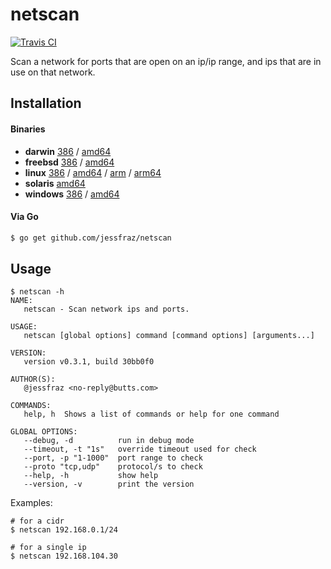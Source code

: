 # netscan

[![Travis CI](https://travis-ci.org/jessfraz/netscan.svg?branch=master)](https://travis-ci.org/jessfraz/netscan)

Scan a network for ports that are open on an ip/ip range, and
ips that are in use on that network.

## Installation

#### Binaries

- **darwin** [386](https://github.com/jessfraz/netscan/releases/download/v0.3.1/netscan-darwin-386) / [amd64](https://github.com/jessfraz/netscan/releases/download/v0.3.1/netscan-darwin-amd64)
- **freebsd** [386](https://github.com/jessfraz/netscan/releases/download/v0.3.1/netscan-freebsd-386) / [amd64](https://github.com/jessfraz/netscan/releases/download/v0.3.1/netscan-freebsd-amd64)
- **linux** [386](https://github.com/jessfraz/netscan/releases/download/v0.3.1/netscan-linux-386) / [amd64](https://github.com/jessfraz/netscan/releases/download/v0.3.1/netscan-linux-amd64) / [arm](https://github.com/jessfraz/netscan/releases/download/v0.3.1/netscan-linux-arm) / [arm64](https://github.com/jessfraz/netscan/releases/download/v0.3.1/netscan-linux-arm64)
- **solaris** [amd64](https://github.com/jessfraz/netscan/releases/download/v0.3.1/netscan-solaris-amd64)
- **windows** [386](https://github.com/jessfraz/netscan/releases/download/v0.3.1/netscan-windows-386) / [amd64](https://github.com/jessfraz/netscan/releases/download/v0.3.1/netscan-windows-amd64)

#### Via Go

```bash
$ go get github.com/jessfraz/netscan
```

## Usage

```console
$ netscan -h
NAME:
   netscan - Scan network ips and ports.

USAGE:
   netscan [global options] command [command options] [arguments...]

VERSION:
   version v0.3.1, build 30bb0f0

AUTHOR(S):
   @jessfraz <no-reply@butts.com>

COMMANDS:
   help, h  Shows a list of commands or help for one command

GLOBAL OPTIONS:
   --debug, -d          run in debug mode
   --timeout, -t "1s"   override timeout used for check
   --port, -p "1-1000"  port range to check
   --proto "tcp,udp"    protocol/s to check
   --help, -h           show help
   --version, -v        print the version
```

Examples:

```console
# for a cidr
$ netscan 192.168.0.1/24

# for a single ip
$ netscan 192.168.104.30
```
